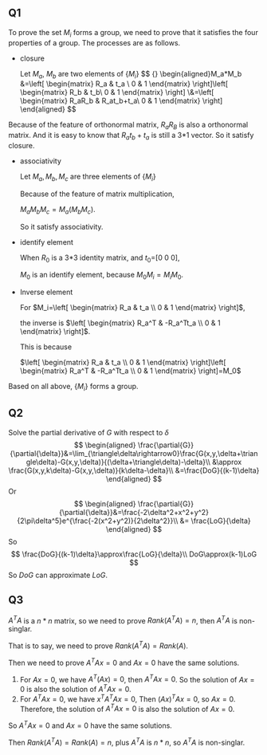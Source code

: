 ## Q1

To prove the set ${M_i}$ forms a group, we need to prove that it satisfies the four properties of a group. The processes are as follows.

- closure

  Let $M_a$, $M_b$ are two elements of {$M_i$}
  $$ {\}
  \begin{aligned}M_a*M_b &=\left[
   \begin{matrix}
     R_a & t_a \\
     0 & 1 
    \end{matrix} 
  \right]\left[
   \begin{matrix}
     R_b & t_b\\
     0 & 1 
    \end{matrix} 
  \right]
  \\&=\left[
   \begin{matrix}
     R_aR_b & R_at_b+t_a\\
     0 & 1 
    \end{matrix} 
  \right]
  \end{aligned}
  $$
  

Because of the feature of orthonormal matrix, $R_aR_B$ is also a orthonormal matrix. And it is easy to know that $R_at_b+t_a$ is still a 3*1 vector. So it satisfy closure.

- associativity

  Let $M_a, M_b, M_c$ are three elements of {$M_i$}

  Because of the feature of matrix multiplication,

  $M_aM_bM_c=M_a(M_bM_c)$.

  So it satisfy associativity.

- identify element

  When $R_0$ is a 3*3 identity matrix, and $t_0$=[0 0 0]​, 

  $M_0$ is an identify element, because $M_0M_i=M_iM_0$.

- Inverse element

  For $M_i=\left[
   \begin{matrix}
     R_a & t_a \\
     0 & 1 
    \end{matrix} 
  \right]$, 

  the inverse is $\left[
   \begin{matrix}
     R_a^T & -R_a^Tt_a \\
     0 & 1 
    \end{matrix} 
  \right]$.

  This is because 

  $\left[
   \begin{matrix}
     R_a & t_a \\
     0 & 1 
    \end{matrix} 
  \right]\left[
   \begin{matrix}
     R_a^T & -R_a^Tt_a \\
     0 & 1 
    \end{matrix} 
  \right]=M_0$

Based on all above, {$M_i$} forms a group.

## Q2

Solve the partial derivative of $G$ with respect to $\delta$
$$
\begin{aligned}
\frac{\partial{G}}{\partial{\delta}}&=\lim_{\triangle\delta\rightarrow0}\frac{G(x,y,\delta+\triangle\delta)-G(x,y,\delta)}{(\delta+\triangle\delta)-\delta}\\
&\approx \frac{G(x,y,k\delta)-G(x,y,\delta)}{k\delta-\delta}\\
&=\frac{DoG}{(k-1)\delta}
\end{aligned}
$$
Or
$$
\begin{aligned}
\frac{\partial{G}}{\partial{\delta}}&=\frac{-2\delta^2+x^2+y^2}{2\pi\delta^5}e^{\frac{-2(x^2+y^2)}{2\delta^2}}\\
&= \frac{LoG}{\delta}
\end{aligned}
$$
So 
$$
\frac{DoG}{(k-1)\delta}\approx\frac{LoG}{\delta}\\
DoG\approx(k-1)LoG
$$
So $DoG$ can approximate $LoG$.

## Q3

$A^TA$ is a $n*n$ matrix, so we need to prove $Rank(A^TA)=n$, then $A^TA$ is non-singlar.

That is to say, we need to prove $Rank(A^TA)=Rank(A)$.

Then we need to prove $A^TAx=0$ and $Ax=0$ have the same solutions.

1. For $Ax=0$, we have $A^T(Ax)=0$, then $A^TAx=0$. So the solution of $Ax=0$ is also the solution of $A^TAx=0$.
2. For $A^TAx=0$, we have $x^TA^TAx=0$, Then $(Ax)^TAx=0$, so $Ax=0$. Therefore, the solution of $A^TAx=0$ is also the solution of $Ax=0$.

So $A^TAx=0$ and $Ax=0$ have the same solutions.

Then $Rank(A^TA)=Rank(A)=n$, plus $A^TA$ is $n*n$, so  $A^TA$ is non-singlar.
